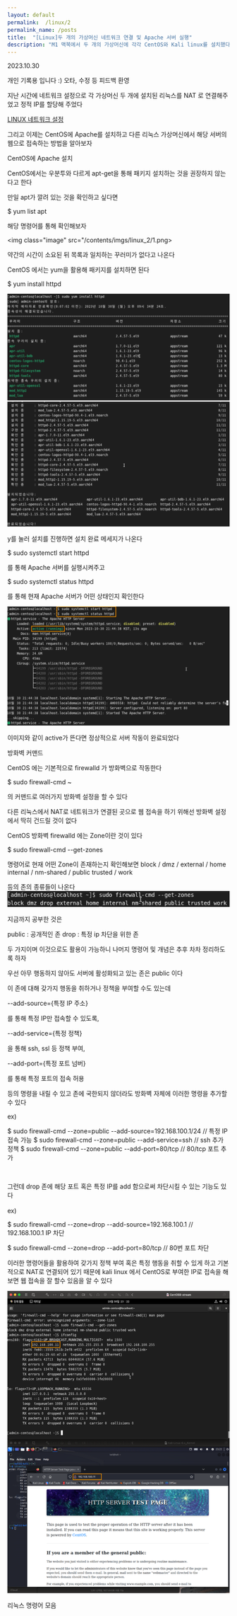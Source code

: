 ```yaml
---
layout: default
permalink:  /linux/2
permalink_name: /posts
title:  "[Linux]두 개의 가상머신 네트워크 연결 및 Apache 서버 실행" 
description: "M1 맥북에서 두 개의 가상머신에 각각 CentOS와 Kali linux를 설치했다. CentOS에서 Apache 설치를 하고 서버 구동을 확인하고 다른 리눅스 가상머신 Kali linux에서 CentOS Server로 접속이 가능한지 시험해보자. 모든 준비를 마치고 해킹해보면서 리눅스에 대한 친밀감을 높이고자 한다."
---
```


<p class="date">2023.10.30</p>

<p class="caution">개인 기록용 입니다 :)
오타, 수정 등 피드백 환영</p>

<p style="text-align:center;">

지난 시간에 네트워크 설정으로
각 가상머신 두 개에 설치된 리눅스를
NAT 로 연결해주었고
정적 IP를 할당해 주었다

<a href="https://dafef.github.io/linux/1">LINUX 네트워크 설정</a>

그리고 이제는 CentOS에 Apache를 설치하고
다른 리눅스 가상머신에서 
해당 서버의 웹으로 접속하는 방법을 알아보자



<span class="mini-title">CentOS에 Apache 설치</span>

CentOS에서는 우분투와 다르게
apt-get을 통해 패키지 설치하는 것을
권장하지 않는다고 한다

만일 apt가 깔려 있는 것을 확인하고 싶다면

<span class="codes">$ yum list apt</span>

해당 명령어를 통해 확인해보자

<img class="image" src="/contents/imgs/linux_2/1.png>

약간의 시간이 소요된 뒤
목록과 일치하는 꾸러미가 없다고 나온다

CentOS 에서는 yum을 활용해
패키지를 설치하면 된다

<span class="codes">$ yum install httpd</span>

<img class="image" src="/contents/imgs/linux_2/2.png">
<img class="image" src="/contents/imgs/linux_2/3.png">

y를 눌러 설치를 진행하면
설치 완료 메세지가 나온다


<span class="codes">$ sudo systemctl start httpd</span>

를 통해 Apache 서버를 실행시켜주고

<span class="codes">$ sudo systemctl status httpd</span>

를 통해 현재 Apache 서버가 어떤 상태인지 확인한다



<img class="image" src="/contents/imgs/linux_2/4.png">

이미지와 같이 active가 뜬다면
정상적으로 서버 작동이 완료되었다



<span class="mini-title">방화벽 커맨드</span>

CentOS 에는 기본적으로 firewalld 가 방화벽으로 작동한다

<span class="codes">$ sudo firewall-cmd ~</span>

의 커맨드로 여러가지 방화벽 설정을 할 수 있다


다른 리눅스에서 NAT로 네트워크가 연결된 곳으로
웹 접속을 하기 위해선
방화벽 설정에서 딱히 건드릴 것이 없다

CentOS 방화벽 firewalld 에는 Zone이란 것이 있다

<span class="codes">$ sudo firewall-cmd --get-zones</span>

명령어로 현재 어떤 Zone이 존재하는지 확인해보면
block / dmz / external / home
internal / nm-shared / public
trusted / work

등의 존의 종류들이 나온다
<img class="image" src="/contents/imgs/linux_2/5.png">

지금까지 공부한 것은

public : 공개적인 존
drop : 특정 ip 차단을 위한 존

두 가지이며 이것으로도 활용이 가능하니
나머지 명령어 및 개념은 추후 차차 정리하도록 하자

우선 아무 행동하지 않아도
서버에 활성화되고 있는 존은 public 이다

이 존에 대해 갖가지 행동을 취하거나
정책을 부여할 수도 있는데

--add-source={특정 IP 주소}

를 통해 특정 IP만 접속할 수 있도록,

--add-service={특정 정책}

을 통해 ssh, ssl 등 정책 부여,

--add-port={특정 포트 넘버}

를 통해 특정 포트의 접속 허용

등의 명령을 내릴 수 있고
존에 국한되지 않더라도
방화벽 자체에 이러한 명령을 추가할 수 있다

ex)
<p class="codes">$ sudo firewall-cmd --zone=public --add-source=192.168.100.1/24        <span class="comment">// 특정 IP 접속 가능</span>
$ sudo firewall-cmd --zone=public --add-service=ssh     <span class="comment">// ssh 추가 정책</span>
$ sudo firewall-cmd --zone=public --add-port=80/tcp     <span class="comment">// 80/tcp 포트 추가</span></p><br>

그런데 drop 존에 해당 포트 혹은 특정 IP를 add 함으로써
차단시킬 수 있는 기능도 있다<br>
<br>
ex)
<p class="codes">$ sudo firewall-cmd --zone=drop --add-source=192.168.100.1     <span class="comment">// 192.168.100.1 IP 차단</span></p>

<p class="codes">$ sudo firewall-cmd --zone=drop --add-port=80/tcp      <span class="comment">// 80번 포트 차단</span></p>
</p>

<p style="text-align:center;">


이러한 명령어들을 활용하여 갖가지 정책 부여
혹은 특정 행동을 취할 수 있게 하고
기본적으로 NAT로 연결되어 있기 때문에
kali linux 에서 CentOS로 부여한 IP로 접속을 해보면
웹 접속을 잘 할수 있음을 알 수 있다

<img class="image" src="/contents/imgs/linux_2/6.png">


<span class="mini-title">리눅스 명령어 모음</span>

<script src="https://gist.github.com/dasfef/8ed6a968063aabc6de5538fe4ad8c8e0.js"></script>

